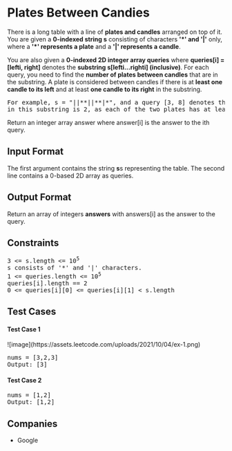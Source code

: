 <h1>Plates Between Candies</h1>

<p>There is a long table with a line of <b>plates and candles</b> arranged on top of it. You are given a <b>0-indexed string s</b> consisting of characters <b>'*' and '|'</b> only, where a <b>'*' represents a plate</b> and a <b>'|' represents a candle</b>.

You are also given a <b>0-indexed 2D integer array queries</b> where <b>queries[i] = [lefti, right]</b> denotes the <b>substring s[lefti...righti] (inclusive)</b>. For each query, you need to find the <b>number of plates between candles</b> that are in the substring. A plate is considered between candles if there is at <b>least one candle to its left</b> and at least <b>one candle to its right</b> in the substring.

<pre>For example, s = "||**||**|*", and a query [3, 8] denotes the substring "*||**|". The number of plates between candles
in this substring is 2, as each of the two plates has at least  one candle in the substring to its left and right.</pre>

Return an integer array answer where answer[i] is the answer to the ith query.
</p>

<h2>Input Format</h2>

<p>
The first argument contains the string <b>s</b>s representing the table.
The second line contains a 0-based 2D array as queries.
</p>

<h2>Output Format</h2>

<p>
Return an array of integers <b>answers</b> with answers[i] as the answer to the query.
</p>

<h2>Constraints</h2>

<pre>
3 <= s.length <= 10<sup>5</sup>
s consists of '*' and '|' characters.
1 <= queries.length <= 10<sup>5</sup>
queries[i].length == 2
0 <= queries[i][0] <= queries[i][1] < s.length
</pre>

<h2>Test Cases</h2>

<h4>Test Case 1</h4>
![image](https://assets.leetcode.com/uploads/2021/10/04/ex-1.png)

<pre>
nums = [3,2,3]
Output: [3]
</pre>

<h4>Test Case 2</h4>

<pre>
nums = [1,2]
Output: [1,2]
</pre>

<h2>Companies</h2>

<ul>
  <li>Google</li>
</ul>
